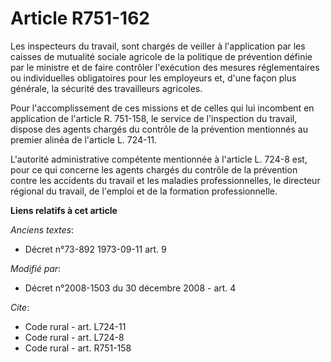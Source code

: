 # Article R751-162

Les inspecteurs du travail, sont chargés de veiller à l'application par les caisses de mutualité sociale agricole de la
politique de prévention définie par le ministre et de faire contrôler l'exécution des mesures réglementaires ou individuelles
obligatoires pour les employeurs et, d'une façon plus générale, la sécurité des travailleurs agricoles. 

Pour l'accomplissement de ces missions et de celles qui lui incombent en application de l'article R. 751-158, le service de
l'inspection du travail, dispose des agents chargés du contrôle de la prévention mentionnés au premier alinéa de l'article L.
724-11.

L'autorité administrative compétente mentionnée à l'article L. 724-8 est, pour ce qui concerne les agents chargés du contrôle
de la prévention contre les accidents du travail et les maladies professionnelles, le directeur régional du travail, de
l'emploi et de la formation professionnelle.

**Liens relatifs à cet article**

_Anciens textes_:

  - Décret n°73-892 1973-09-11 art. 9

_Modifié par_:

  - Décret n°2008-1503 du 30 décembre 2008 - art. 4

_Cite_:

  - Code rural - art. L724-11
  - Code rural - art. L724-8
  - Code rural - art. R751-158
